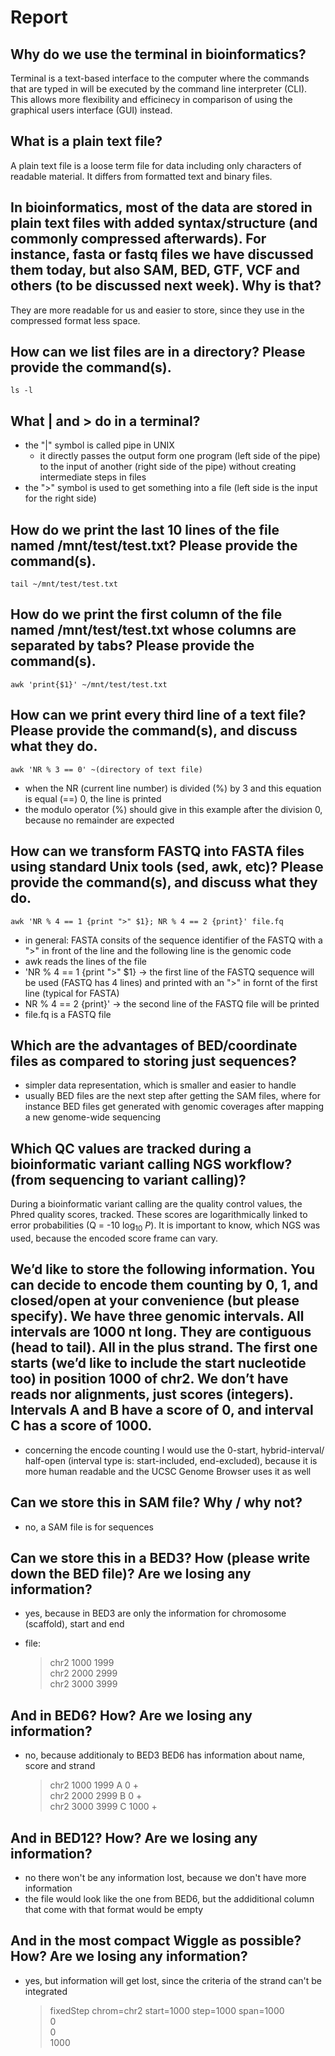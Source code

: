 # Report 


## Why do we use the terminal in bioinformatics?
Terminal is a text-based interface to the computer where the commands that are typed in will be executed by the command line interpreter (CLI). This allows more flexibility and efficinecy in comparison of using the graphical users interface (GUI) instead.


## What is a plain text file?
A plain text file is a loose term file for data including only characters of readable material. It differs from formatted text and binary files.


## In bioinformatics, most of the data are stored in plain text files with added syntax/structure (and commonly compressed afterwards). For instance, fasta or fastq files we have discussed them today, but also SAM, BED, GTF, VCF and others (to be discussed next week). Why is that?
They are more readable for us and easier to store, since they use in the compressed format less space.

## How can we list files are in a directory? Please provide the command(s).

    ls -l


## What | and > do in a terminal?
- the "|" symbol is called pipe in UNIX
	- it directly passes the output form one program (left side of the pipe) to the input of another (right side of the pipe) without creating intermediate steps in files
- the ">" symbol is used to get something into a file (left side is the input for the right side)


## How do we print the last 10 lines of the file named /mnt/test/test.txt? Please provide the command(s).

    tail ~/mnt/test/test.txt


## How do we print the first column of the file named /mnt/test/test.txt whose columns are separated by tabs? Please provide the command(s).

    awk 'print{$1}' ~/mnt/test/test.txt


## How can we print every third line of a text file? Please provide the command(s), and discuss what they do.

    awk 'NR % 3 == 0' ~(directory of text file)
    
- when the NR (current line number) is divided (%) by 3 and this equation is equal (==) 0, the line is printed
- the modulo operator (%) should give in this example after the division 0, because no remainder are expected


## How can we transform FASTQ into FASTA files using standard Unix tools (sed, awk, etc)? Please provide the command(s), and discuss what they do.

    awk 'NR % 4 == 1 {print ">" $1}; NR % 4 == 2 {print}' file.fq

- in general: FASTA consits of the sequence identifier of the FASTQ with a ">" in front of the line and the following line is the genomic code 
- awk reads the lines of the file
- 'NR % 4 == 1 {print ">" $1} 
	-> the first line of the FASTQ sequence will be used (FASTQ has 4 lines) and printed with an ">" in fornt of the first line (typical for FASTA)
- NR % 4 == 2 {print}' 
	-> the second line of the FASTQ file will be printed
- file.fq is a FASTQ file


## Which are the advantages of BED/coordinate files as compared to storing just sequences?
- simpler data representation, which is smaller and easier to handle
- usually BED files are the next step after getting the SAM files, where for instance BED files get generated with genomic coverages after mapping a new genome-wide sequencing


## Which QC values are tracked during a bioinformatic variant calling NGS workflow? (from sequencing to variant calling)?
During a bioinformatic variant calling are the quality control values, the Phred quality scores, tracked. These scores are logarithmically linked to error probabilities (Q = -10 log<sub>10</sub> *P*). It is important to know, which NGS was used, because the encoded score frame can vary.


## We’d like to store the following information. You can decide to encode them counting by 0, 1, and closed/open at your convenience (but please specify). We have three genomic intervals. All intervals are 1000 nt long. They are contiguous (head to tail). All in the plus strand. The first one starts (we’d like to include the start nucleotide too) in position 1000 of chr2. We don’t have reads nor alignments, just scores (integers). Intervals A and B have a score of 0, and interval C has a score of 1000.
- concerning the encode counting I would use the 0-start, hybrid-interval/ half-open (interval type is: start-included, end-excluded), because it is more human readable and the UCSC Genome Browser uses it as well


## Can we store this in SAM file? Why / why not?
- no, a SAM file is for sequences


## Can we store this in a BED3? How (please write down the BED file)? Are we losing any information?
- yes, because in BED3 are only the information for chromosome (scaffold), start and end
- file:

    >chr2 1000 1999 <br>
    >chr2 2000 2999 <br>
    >chr2 3000 3999 <br>


## And in BED6? How? Are we losing any information?
- no, because additionaly to BED3 BED6 has information about name, score and strand

    >chr2 1000 1999 A 0 + <br>
    >chr2 2000 2999 B 0 + <br>
    >chr2 3000 3999 C 1000 + <br>


## And in BED12? How? Are we losing any information?
- no there won't be any information lost, because we don't have more information
- the file would look like the one from BED6, but the addiditional column that come with that format would be empty


## And in the most compact Wiggle as possible? How? Are we losing any information?
- yes, but information will get lost, since the criteria of the strand can't be integrated 

    >fixedStep chrom=chr2 start=1000 step=1000 span=1000 <br>
    >0 <br>
    >0 <br>
    >1000




